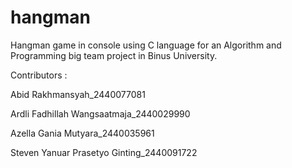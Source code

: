 # hangman

Hangman game in console using C language for an Algorithm and Programming big team project in Binus University.

Contributors :

Abid Rakhmansyah_2440077081

Ardli Fadhillah Wangsaatmaja_2440029990

Azella Gania Mutyara_2440035961

Steven Yanuar Prasetyo Ginting_2440091722
